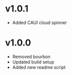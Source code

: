 # v1.0.1
* Added CAUI cloud spinner

# v1.0.0

* Removed bourbon
* Updated build setup
* Added new readme script
